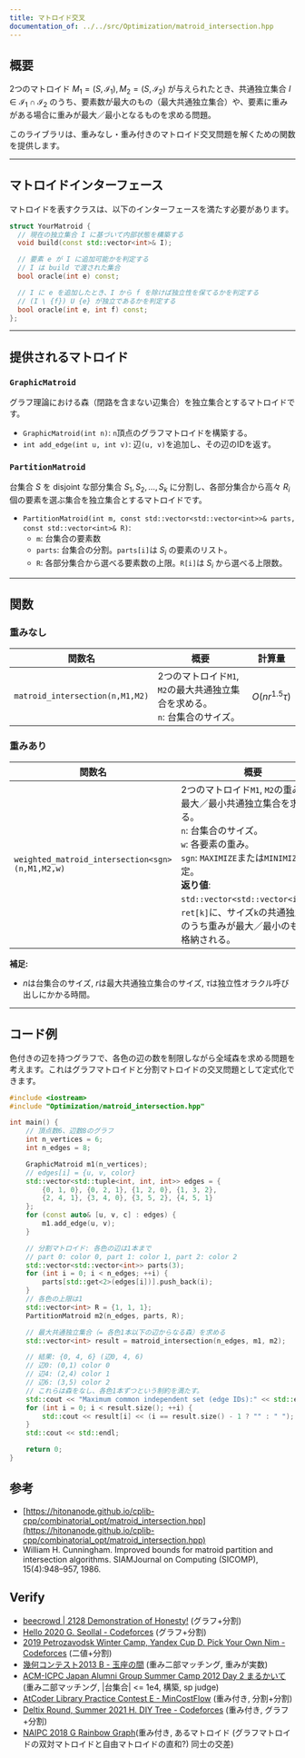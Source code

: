 ```yaml
---
title: マトロイド交叉
documentation_of: ../../src/Optimization/matroid_intersection.hpp
---
```


## 概要
2つのマトロイド $M_1 = (S, \mathcal{I}_1), M_2 = (S, \mathcal{I}_2)$ が与えられたとき、共通独立集合 $I \in \mathcal{I}_1 \cap \mathcal{I}_2$ のうち、要素数が最大のもの（最大共通独立集合）や、要素に重みがある場合に重みが最大／最小となるものを求める問題。

このライブラリは、重みなし・重み付きのマトロイド交叉問題を解くための関数を提供します。

---

## マトロイドインターフェース
マトロイドを表すクラスは、以下のインターフェースを満たす必要があります。

```cpp
struct YourMatroid {
  // 現在の独立集合 I に基づいて内部状態を構築する
  void build(const std::vector<int>& I);

  // 要素 e が I に追加可能かを判定する
  // I は build で渡された集合
  bool oracle(int e) const;

  // I に e を追加したとき、I から f を除けば独立性を保てるかを判定する
  // (I \ {f}) U {e} が独立であるかを判定する
  bool oracle(int e, int f) const;
};
```

---

## 提供されるマトロイド

### `GraphicMatroid`
グラフ理論における森（閉路を含まない辺集合）を独立集合とするマトロイドです。

- `GraphicMatroid(int n)`: `n`頂点のグラフマトロイドを構築する。
- `int add_edge(int u, int v)`: 辺`(u, v)`を追加し、その辺のIDを返す。

### `PartitionMatroid`
台集合 $S$ を disjoint な部分集合 $S_1, S_2, \dots, S_k$ に分割し、各部分集合から高々 $R_i$ 個の要素を選ぶ集合を独立集合とするマトロイドです。

- `PartitionMatroid(int m, const std::vector<std::vector<int>>& parts, const std::vector<int>& R)`:
    - `m`: 台集合の要素数
    - `parts`: 台集合の分割。`parts[i]`は $S_i$ の要素のリスト。
    - `R`: 各部分集合から選べる要素数の上限。`R[i]`は $S_i$ から選べる上限数。

---

## 関数

### 重みなし

| 関数名                          | 概要                                                                                | 計算量                      |
| ------------------------------- | ----------------------------------------------------------------------------------- | --------------------------- |
| `matroid_intersection(n,M1,M2)` | 2つのマトロイド`M1`, `M2`の最大共通独立集合を求める。<br> `n`: 台集合のサイズ。 | $O(nr^{1.5}\tau)$ |

### 重みあり

| 関数名                                          | 概要                                                                                                                                                                                                  | 計算量                  |
| ----------------------------------------------- | ----------------------------------------------------------------------------------------------------------------------------------------------------------------------------------------------------- | ----------------------- |
| `weighted_matroid_intersection<sgn>(n,M1,M2,w)` | 2つのマトロイド`M1`, `M2`の重み付き最大／最小共通独立集合を求める。<br> `n`: 台集合のサイズ。<br> `w`: 各要素の重み。<br> `sgn`: `MAXIMIZE`または`MINIMIZE`を指定。<br> **返り値**: `std::vector<std::vector<int>>`。`ret[k]`に、サイズ`k`の共通独立集合のうち重みが最大／最小のものが格納される。 | $O(nr^2\tau)$ |

**補足:**
- $n$は台集合のサイズ, $r$は最大共通独立集合のサイズ, $\tau$は独立性オラクル呼び出しにかかる時間。

---

## コード例
色付きの辺を持つグラフで、各色の辺の数を制限しながら全域森を求める問題を考えます。これはグラフマトロイドと分割マトロイドの交叉問題として定式化できます。

```cpp
#include <iostream>
#include "Optimization/matroid_intersection.hpp"

int main() {
    // 頂点数6、辺数8のグラフ
    int n_vertices = 6;
    int n_edges = 8;

    GraphicMatroid m1(n_vertices);
    // edges[i] = {u, v, color}
    std::vector<std::tuple<int, int, int>> edges = {
        {0, 1, 0}, {0, 2, 1}, {1, 2, 0}, {1, 3, 2},
        {2, 4, 1}, {3, 4, 0}, {3, 5, 2}, {4, 5, 1}
    };
    for (const auto& [u, v, c] : edges) {
        m1.add_edge(u, v);
    }

    // 分割マトロイド: 各色の辺は1本まで
    // part 0: color 0, part 1: color 1, part 2: color 2
    std::vector<std::vector<int>> parts(3);
    for (int i = 0; i < n_edges; ++i) {
        parts[std::get<2>(edges[i])].push_back(i);
    }
    // 各色の上限は1
    std::vector<int> R = {1, 1, 1};
    PartitionMatroid m2(n_edges, parts, R);

    // 最大共通独立集合（= 各色1本以下の辺からなる森）を求める
    std::vector<int> result = matroid_intersection(n_edges, m1, m2);

    // 結果: {0, 4, 6} (辺0, 4, 6)
    // 辺0: (0,1) color 0
    // 辺4: (2,4) color 1
    // 辺6: (3,5) color 2
    // これらは森をなし、各色1本ずつという制約を満たす。
    std::cout << "Maximum common independent set (edge IDs):" << std::endl;
    for (int i = 0; i < result.size(); ++i) {
        std::cout << result[i] << (i == result.size() - 1 ? "" : " ");
    }
    std::cout << std::endl;

    return 0;
}
```

## 参考
- [https://hitonanode.github.io/cplib-cpp/combinatorial_opt/matroid_intersection.hpp](https://hitonanode.github.io/cplib-cpp/combinatorial_opt/matroid_intersection.hpp)
- William H. Cunningham. Improved bounds for matroid partition and intersection algorithms. SIAMJournal on Computing (SICOMP), 15(4):948–957, 1986.

## Verify
- [beecrowd | 2128 Demonstration of Honesty!](https://www.beecrowd.com.br/judge/en/problems/view/2128) (グラフ+分割) 
- [Hello 2020 G. Seollal - Codeforces](https://codeforces.com/contest/1284/problem/G) (グラフ+分割)
- [2019 Petrozavodsk Winter Camp, Yandex Cup D. Pick Your Own Nim - Codeforces](https://codeforces.com/gym/102156/problem/D) (二値+分割)
- [幾何コンテスト2013 B - 玉座の間](https://atcoder.jp/contests/geocon2013/tasks/geocon2013_b) (重み二部マッチング, 重みが実数) 
- [ACM-ICPC Japan Alumni Group Summer Camp 2012 Day 2 まるかいて](https://onlinejudge.u-aizu.ac.jp/problems/2429) (重み二部マッチング, |台集合| <= 1e4, 構築, sp judge) 
- [AtCoder Library Practice Contest E - MinCostFlow](https://atcoder.jp/contests/practice2/tasks/practice2_e) (重み付き, 分割+分割) 
- [Deltix Round, Summer 2021 H. DIY Tree - Codeforces](https://codeforces.com/contest/1556/problem/H) (重み付き, グラフ+分割) 
- [NAIPC 2018 G Rainbow Graph](https://www.acmicpc.net/problem/16046)(重み付き, あるマトロイド (グラフマトロイドの双対マトロイドと自由マトロイドの直和?) 同士の交差)
